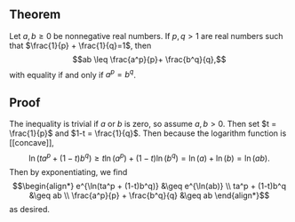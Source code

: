 ## Theorem
Let $a,b \geq 0$ be nonnegative real numbers. If $p,q > 1$ are real numbers such that $\frac{1}{p} + \frac{1}{q}=1$, then $$ab \leq \frac{a^p}{p}+ \frac{b^q}{q},$$ with equality if and only if $a^p = b^q$.
## Proof
The inequality is trivial if $a$ or $b$ is zero, so assume $a,b > 0$. Then set $t = \frac{1}{p}$ and $1-t = \frac{1}{q}$. Then because the logarithm function is [[concave]], $$\ln(ta^p + (1-t)b^q) \geq t\ln(a^p)+(1-t)\ln(b^q) = \ln(a) + \ln(b) = \ln(ab).$$ Then by exponentiating, we find
$$\begin{align*}
	e^{\ln(ta^p + (1-t)b^q)} &\geq e^{\ln(ab)} \\
	ta^p + (1-t)b^q &\geq ab \\
	\frac{a^p}{p} + \frac{b^q}{q} &\geq ab
\end{align*}$$
as desired.
